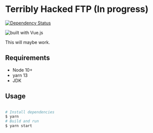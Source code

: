 # Terribly Hacked FTP (In progress)

[![Dependency Status](https://david-dm.org/irtesamthehack/terribly-hacked-ftp.svg)](https://david-dm.org/irtesamthehack/awards-nomination-mkii)

![built with Vue.js](https://img.shields.io/badge/built_with_Vue.js-4FC08D.svg?logo=vue.js&logoColor=fff)

This will maybe work.

## Requirements

- Node 10+
- yarn 13
- JDK

## Usage

```bash

# Install dependencies
$ yarn
# Build and run
$ yarn start

```